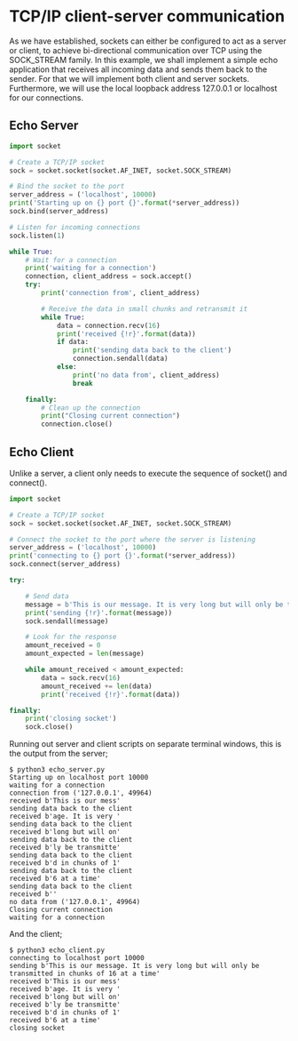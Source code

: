 # TCP/IP client-server communication

As we have established, sockets can either be configured to act as a server or client, 
to achieve bi-directional communication over TCP using the SOCK_STREAM family. In this example, 
we shall implement a simple echo application that receives all incoming data and sends them back to the sender. 
For that we will implement both client and server sockets. 
Furthermore, we will use the local loopback address 127.0.0.1 or localhost for our connections.

## Echo Server
```python
import socket

# Create a TCP/IP socket
sock = socket.socket(socket.AF_INET, socket.SOCK_STREAM)

# Bind the socket to the port
server_address = ('localhost', 10000)
print('Starting up on {} port {}'.format(*server_address))
sock.bind(server_address)

# Listen for incoming connections
sock.listen(1)

while True:
    # Wait for a connection
    print('waiting for a connection')
    connection, client_address = sock.accept()
    try:
        print('connection from', client_address)

        # Receive the data in small chunks and retransmit it
        while True:
            data = connection.recv(16)
            print('received {!r}'.format(data))
            if data:
                print('sending data back to the client')
                connection.sendall(data)
            else:
                print('no data from', client_address)
                break

    finally:
        # Clean up the connection
        print("Closing current connection")
        connection.close()
```
## Echo Client
Unlike a server, a client only needs to execute the sequence of socket() and connect().

```python
import socket

# Create a TCP/IP socket
sock = socket.socket(socket.AF_INET, socket.SOCK_STREAM)

# Connect the socket to the port where the server is listening
server_address = ('localhost', 10000)
print('connecting to {} port {}'.format(*server_address))
sock.connect(server_address)

try:

    # Send data
    message = b'This is our message. It is very long but will only be transmitted in chunks of 16 at a time'
    print('sending {!r}'.format(message))
    sock.sendall(message)

    # Look for the response
    amount_received = 0
    amount_expected = len(message)

    while amount_received < amount_expected:
        data = sock.recv(16)
        amount_received += len(data)
        print('received {!r}'.format(data))

finally:
    print('closing socket')
    sock.close()
 ```
 
 Running out server and client scripts on separate terminal windows, this is the output from the server;
 
 ```
$ python3 echo_server.py
Starting up on localhost port 10000
waiting for a connection
connection from ('127.0.0.1', 49964)
received b'This is our mess'
sending data back to the client
received b'age. It is very '
sending data back to the client
received b'long but will on'
sending data back to the client
received b'ly be transmitte'
sending data back to the client
received b'd in chunks of 1'
sending data back to the client
received b'6 at a time'
sending data back to the client
received b''
no data from ('127.0.0.1', 49964)
Closing current connection
waiting for a connection
```
And the client;
```
$ python3 echo_client.py                                                                                             
connecting to localhost port 10000
sending b'This is our message. It is very long but will only be transmitted in chunks of 16 at a time'
received b'This is our mess'
received b'age. It is very '
received b'long but will on'
received b'ly be transmitte'
received b'd in chunks of 1'
received b'6 at a time'
closing socket
```
